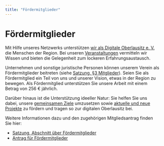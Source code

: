 ```yaml
---
title: "Fördermitglieder"
---
```


# Fördermitglieder

Mit Hilfe unseres Netzwerks unterstützen [wir als Digitale Oberlausitz e. V.](/verein) die Menschen der Region. 
Bei unseren [Veranstaltungen](/<events) vermitteln wir Wissen und bieten die Gelegenheit zum lockeren Erfahrungsaustausch.

Unternehmen und sonstige juristische Personen können unserem Verein als 
Fördermitglieder beitreten (siehe [Satzung, §3 Mitglieder](/satzung#3)). 
Seien Sie als Fördermitglied ein Teil von uns und unserer Vision, 
etwas in der Region zu bewegen. Als Fördermitglied unterstützen Sie unsere Arbeit 
mit einem Betrag von 256 € jährlich. 

Darüber hinaus ist die Unterstützung ideeller Natur: Sie helfen Sie uns dabei, 
unsere [gemeinsamen Ziele](/verein) umzusetzen sowie 
[aktuelle und neue Projekte](/projekte) zu fördern und tragen so zur 
digitalen Oberlausitz bei.

Weitere Informationen dazu und den zugehörigen Mitgliedsantrag finden Sie hier:

* [Satzung, Abschnitt über Fördermitglieder](https://digitale-oberlausitz.eu/satzung#3)
* [Antrag für Fördermitglieder](https://cloud.digitale-oberlausitz.eu/index.php/s/patuBuMGHVv30Jl)